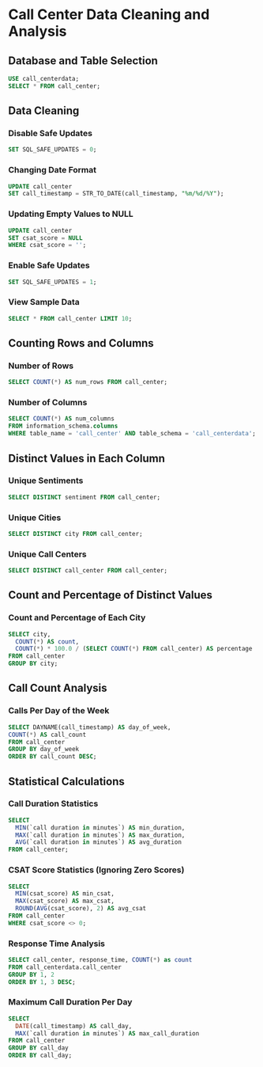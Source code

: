 # Call Center Data Cleaning and Analysis  

## Database and Table Selection  
```sql
USE call_centerdata;
SELECT * FROM call_center;
```

## Data Cleaning  

### Disable Safe Updates  
```sql
SET SQL_SAFE_UPDATES = 0;
```

### Changing Date Format  
```sql
UPDATE call_center  
SET call_timestamp = STR_TO_DATE(call_timestamp, "%m/%d/%Y");
```

### Updating Empty Values to NULL  
```sql
UPDATE call_center  
SET csat_score = NULL  
WHERE csat_score = '';
```

### Enable Safe Updates  
```sql
SET SQL_SAFE_UPDATES = 1;
```

### View Sample Data  
```sql
SELECT * FROM call_center LIMIT 10;
```

## Counting Rows and Columns  

### Number of Rows  
```sql
SELECT COUNT(*) AS num_rows FROM call_center;
```

### Number of Columns  
```sql
SELECT COUNT(*) AS num_columns  
FROM information_schema.columns  
WHERE table_name = 'call_center' AND table_schema = 'call_centerdata';
```

## Distinct Values in Each Column  

### Unique Sentiments  
```sql
SELECT DISTINCT sentiment FROM call_center;
```

### Unique Cities  
```sql
SELECT DISTINCT city FROM call_center;
```

### Unique Call Centers  
```sql
SELECT DISTINCT call_center FROM call_center;
```

## Count and Percentage of Distinct Values  

### Count and Percentage of Each City  
```sql
SELECT city,  
  COUNT(*) AS count,  
  COUNT(*) * 100.0 / (SELECT COUNT(*) FROM call_center) AS percentage  
FROM call_center  
GROUP BY city;
```

## Call Count Analysis  

### Calls Per Day of the Week  
```sql
SELECT DAYNAME(call_timestamp) AS day_of_week,  
COUNT(*) AS call_count  
FROM call_center  
GROUP BY day_of_week  
ORDER BY call_count DESC;
```

## Statistical Calculations  

### Call Duration Statistics  
```sql
SELECT  
  MIN(`call duration in minutes`) AS min_duration,  
  MAX(`call duration in minutes`) AS max_duration,  
  AVG(`call duration in minutes`) AS avg_duration  
FROM call_center;
```

### CSAT Score Statistics (Ignoring Zero Scores)  
```sql
SELECT  
  MIN(csat_score) AS min_csat,  
  MAX(csat_score) AS max_csat,  
  ROUND(AVG(csat_score), 2) AS avg_csat  
FROM call_center  
WHERE csat_score <> 0;
```

### Response Time Analysis  
```sql
SELECT call_center, response_time, COUNT(*) as count  
FROM call_centerdata.call_center  
GROUP BY 1, 2  
ORDER BY 1, 3 DESC;
```

### Maximum Call Duration Per Day  
```sql
SELECT  
  DATE(call_timestamp) AS call_day,  
  MAX(`call duration in minutes`) AS max_call_duration  
FROM call_center  
GROUP BY call_day  
ORDER BY call_day;

